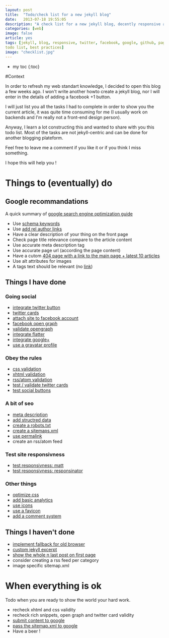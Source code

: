 ```yaml
---
layout: post
title:  "Todo/check list for a new jekyll blog"
date:   2013-07-18 19:55:05
description: "A check list for a new jekyll blog, decently responsive and well integrated with google, facebook and twitter."
categories: [web]
image: false
article: yes
tags: [jekyll, blog, responsive, twitter, facebook, google, github, pages, howto, check list,
todo list, best practices]
image: "checklist.jpg"
---
```


* my toc
{:toc}

#Context

In order to refresh my web standart knowledge, I decided to open this blog a few weeks ago.
I won't write another howto create a jekyll blog, nor I will enter in the details of adding a
facebook +1 button.

I will just list you all the tasks I had to complete in order to show you the current article,
it was quite time consuming for me (I usually work on backends and I'm really not a front-end
design person).

Anyway, I learn a lot constructing this and wanted to share with you this todo list.
Most of the tasks are not jekyll-centric and can be done for another blogging plateform.

Feel free to leave me a comment if you like it or if you think I miss something.

I hope this will help you !

# Things to (eventually) do

## Google recommandations

A quick summary of [google search engine optimization guide](http://www.google.com/webmasters/docs/search-engine-optimization-starter-guide.pdf)

* Use [schema keywords](http://schema.org/)
* Use [add rel author links](http://www.vervesearch.com/blog/seo/how-to-implement-the-relauthor-tag-a-step-by-step-guide/)
* Have a clear description of your thing on the front page
* Check page title relevance compare to the article content
* Use accurate meta description tag
* Use accurate page url (according the page content)
* Have a cutom [404 page with a link to the main page + latest 10 articles](http://yizeng.me/2013/05/26/create-a-custom-jekyll-404-page/)
* Use alt attributes for images
* A tags text should be relevant (no [link](/))

## Things I have done

### Going social
* [integrate twitter button](https://dev.twitter.com/docs/tweet-button)
* [twitter cards](https://github.com/jpoehls/hulk-example/blob/master/_posts/2013/2013-02-02-jekyll-recipes-for-blog-meta-tags.md)
* [attach site to facebook account](https://developers.facebook.com/docs/insights/)
* [facebook open graph](http://davidensinger.com/2013/04/adding-open-graph-tags-to-jekyll/)
* [validate opengraph](https://developers.facebook.com/tools/debug)
* [integrate flatter](http://developers.flattr.net/button/)
* [integrate google+](https://developers.google.com/+/web/+1button/)
* [use a gravatar profile](http://fr.gravatar.com/)


### Obey the rules
* [css validation](http://jigsaw.w3.org/css-validator/validator?uri=http%3A%2F%2Fgustavepate.github.io)
* [xhtml validation](http://validator.w3.org/check?uri=http%3A%2F%2Fgustavepate.github.io)
* [rss/atom validation](http://validator.w3.org/feed/check.cgi?url=http%3A%2F%2Fgustavepate.github.io%2Fatom.xml)
* [test / validate twitter cards](https://dev.twitter.com/docs/cards/validation/validator)
* [test social buttons](http://yourlittlehands.com/)

### A bit of seo
* [meta description](http://paradigmatic.streum.org/2011/02/generating-html-meta-data-with-jekyll/)
* [add structred data](http://schema.org/)
* [create a robots.txt](http://www.robotstxt.org/)
* [create a sitemaps.xml](http://www.sitemaps.org/fr/)
* [use permalink](http://jekyllrb.com/docs/permalinks/)
* create an rss/atom feed

### Test site responsivness

* [test responsivness: matt](http://mattkersley.com/responsive/)
* [test responsivness: responsinator](http://www.responsinator.com/?url=http%3A%2F%2Fgustavepate.github.io%2F)

### Other things

* [optimize css](https://github.com/geuis/helium-css)
* [add basic analytics](http://www.google.com/analytics/)
* [use icons](http://zurb.com/playground/social-webicons)
* [use a favicon](http://www.favicon.cc/)
* [add a comment system](http://disqus.com/)


## Things I haven't done

* [implement fallback for old browser](http://modernizr.com/)
* [custom jekyll excerpt](https://coderwall.com/p/eazb7w)
* [show the whole n last post on first page](/ressources/liquid.txt)
* consider creating a rss feed per category
* image specific sitemap.xml

# When everything is ok

Todo when you are ready to show the world your hard work.

* recheck xhtml and css validity
* recheck rich snippets, open graph and twitter card validity
* [submit content to google](http://www.google.com/submityourcontent/)
* [pass the sitemap.xml to google](https://www.google.com/webmasters/tools/home)
* Have a beer !
